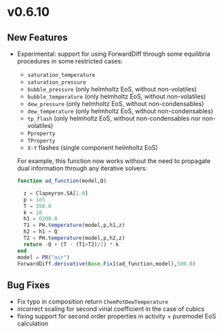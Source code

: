 # v0.6.10

## New Features

- Experimental: support for using ForwardDiff through some equilibria procedures in some restricted cases:
  - `saturation_temperature`
  - `saturation_pressure`
  - `bubble_pressure` (only helmholtz EoS, without non-volatiles)
  - `bubble_temperature` (only helmholtz EoS, without non-volatiles)
  - `dew_pressure` (only helmholtz EoS, without non-condensables)
  - `dew_temperature` (only helmholtz EoS, without non-condensables)
  - `tp_flash` (only helmholtz EoS, without non-condensables nor non-volatiles)
  - `Pproperty`
  - `TProperty`
  - `X-Y` flashes (single component helmholtz EoS)

  For example, this function now works without the need to propagate dual information through any iterative solvers:

  ```julia
  function ad_function(model,Q)

    z = Clapeyron.SA[1.0]
    p = 1e5
    T = 350.0
    k = 10
    h1 = 6200.0
    T1 = PH.temperature(model,p,h1,z)
    h2 = h1 + Q
    T2 = PH.temperature(model,p,h2,z)
    return -Q + (T - (T1+T2)/2) * k
  end
  model = PR("air")
  ForwardDiff.derivative(Base.Fix1(ad_function,model),500.0)
  ```

## Bug Fixes

- Fix typo in composition return `ChemPotDewTemperature`
- incorrect scaling for second virial coefficient in the case of cubics
- fixing support for second order properties in activity + puremodel EoS calculation
